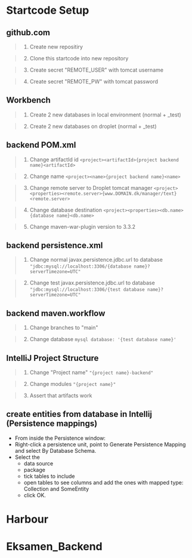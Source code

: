 # Startcode Setup

## github.com
> 1) Create new repositiry

> 2) Clone this startcode into new repository

> 3) Create secret "REMOTE_USER" with tomcat username

> 4) Create secret "REMOTE_PW" with tomcat password

## Workbench
> 1) Create 2 new databases in local environment (normal + _test)

> 2) Create 2 new databases on droplet (normal + _test)

## backend POM.xml
> 1) Change artifactId id
> ```<project><artifactId>{project backend name}<artifactId>```

> 2) Change name
> ```<project><name>{project backend name}<name>```

> 3) Change remote server to Droplet tomcat manager
> ```<project><properties><remote.server>{www.DOMAIN.dk/manager/text}<remote.server>```

> 4) Change database destination
> ```<project><properties><db.name>{database name}<db.name>```

> 5) Change maven-war-plugin version to 3.3.2

## backend persistence.xml
> 1) Change normal javax.persistence.jdbc.url to database
> ```"jdbc:mysql://localhost:3306/{database name}?serverTimezone=UTC"```

> 2) Change test javax.persistence.jdbc.url to database
> ```"jdbc:mysql://localhost:3306/{test database name}?serverTimezone=UTC"```

## backend maven.workflow
>1) Change branches to "main"

> 2) Change database
> ```mysql database: '{test database name}'```

## IntelliJ Project Structure
> 1) Change "Project name"
> ```"{project name}-backend"```

> 2) Change modules
> ```"{project name}"```

>3) Assert that artifacts work

## create entities from database in Intellij (Persistence mappings)
- From inside the Persistence window:
- Right-click a persistence unit, point to Generate Persistence Mapping and select By Database Schema.
- Select the 
  - data source 
  - package
  - tick tables to include
  - open tables to see columns and add the ones with mapped type: Collection<SomeEntity> and SomeEntity
  - click OK.
# Harbour
# Eksamen_Backend
